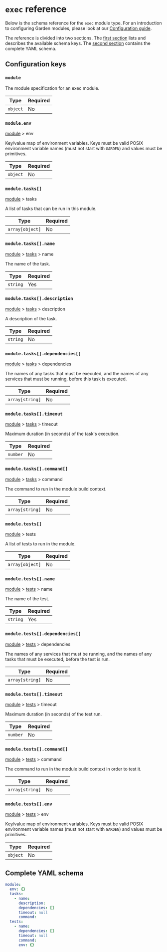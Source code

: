 # `exec` reference

Below is the schema reference for the `exec` module type. For an introduction to configuring Garden modules, please look at our [Configuration guide](../../using-garden/configuration-files.md).

The reference is divided into two sections. The [first section](#configuration-keys) lists and describes the available schema keys. The [second section](#complete-yaml-schema) contains the complete YAML schema.

## Configuration keys

### `module`

The module specification for an exec module.

| Type | Required |
| ---- | -------- |
| `object` | No
### `module.env`
[module](#module) > env

Key/value map of environment variables. Keys must be valid POSIX environment variable names (must not start with `GARDEN`) and values must be primitives.

| Type | Required |
| ---- | -------- |
| `object` | No
### `module.tasks[]`
[module](#module) > tasks

A list of tasks that can be run in this module.

| Type | Required |
| ---- | -------- |
| `array[object]` | No
### `module.tasks[].name`
[module](#module) > [tasks](#module.tasks[]) > name

The name of the task.

| Type | Required |
| ---- | -------- |
| `string` | Yes
### `module.tasks[].description`
[module](#module) > [tasks](#module.tasks[]) > description

A description of the task.

| Type | Required |
| ---- | -------- |
| `string` | No
### `module.tasks[].dependencies[]`
[module](#module) > [tasks](#module.tasks[]) > dependencies

The names of any tasks that must be executed, and the names of any services that must be running, before this task is executed.

| Type | Required |
| ---- | -------- |
| `array[string]` | No
### `module.tasks[].timeout`
[module](#module) > [tasks](#module.tasks[]) > timeout

Maximum duration (in seconds) of the task's execution.

| Type | Required |
| ---- | -------- |
| `number` | No
### `module.tasks[].command[]`
[module](#module) > [tasks](#module.tasks[]) > command

The command to run in the module build context.

| Type | Required |
| ---- | -------- |
| `array[string]` | No
### `module.tests[]`
[module](#module) > tests

A list of tests to run in the module.

| Type | Required |
| ---- | -------- |
| `array[object]` | No
### `module.tests[].name`
[module](#module) > [tests](#module.tests[]) > name

The name of the test.

| Type | Required |
| ---- | -------- |
| `string` | Yes
### `module.tests[].dependencies[]`
[module](#module) > [tests](#module.tests[]) > dependencies

The names of any services that must be running, and the names of any tasks that must be executed, before the test is run.

| Type | Required |
| ---- | -------- |
| `array[string]` | No
### `module.tests[].timeout`
[module](#module) > [tests](#module.tests[]) > timeout

Maximum duration (in seconds) of the test run.

| Type | Required |
| ---- | -------- |
| `number` | No
### `module.tests[].command[]`
[module](#module) > [tests](#module.tests[]) > command

The command to run in the module build context in order to test it.

| Type | Required |
| ---- | -------- |
| `array[string]` | No
### `module.tests[].env`
[module](#module) > [tests](#module.tests[]) > env

Key/value map of environment variables. Keys must be valid POSIX environment variable names (must not start with `GARDEN`) and values must be primitives.

| Type | Required |
| ---- | -------- |
| `object` | No


## Complete YAML schema
```yaml
module:
  env: {}
  tasks:
    - name:
      description:
      dependencies: []
      timeout: null
      command:
  tests:
    - name:
      dependencies: []
      timeout: null
      command:
      env: {}
```
